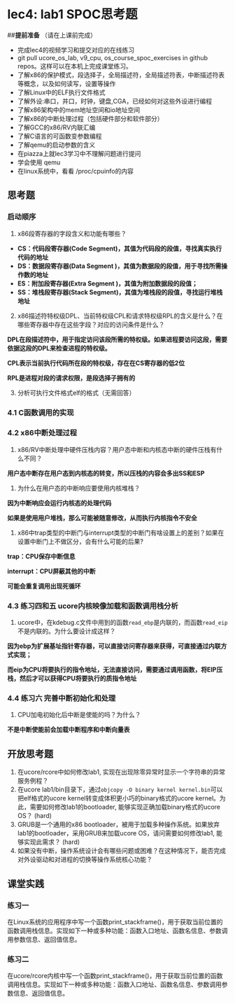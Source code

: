 # lec4: lab1 SPOC思考题

##**提前准备**
（请在上课前完成）

 - 完成lec4的视频学习和提交对应的在线练习
 - git pull ucore_os_lab, v9_cpu, os_course_spoc_exercises in github repos。这样可以在本机上完成课堂练习。
 - 了解x86的保护模式，段选择子，全局描述符，全局描述符表，中断描述符表等概念，以及如何读写，设置等操作
 - 了解Linux中的ELF执行文件格式
 - 了解外设:串口，并口，时钟，键盘,CGA，已经如何对这些外设进行编程
 - 了解x86架构中的mem地址空间和io地址空间
 - 了解x86的中断处理过程（包括硬件部分和软件部分）
 - 了解GCC的x86/RV内联汇编
 - 了解C语言的可函数变参数编程
 - 了解qemu的启动参数的含义
 - 在piazza上就lec3学习中不理解问题进行提问
 - 学会使用 qemu
 - 在linux系统中，看看 /proc/cpuinfo的内容

## 思考题

### 启动顺序

1. x86段寄存器的字段含义和功能有哪些？

* **CS：代码段寄存器(Code Segment)，其值为代码段的段值，寻找真实执行代码的地址**
* **DS：数据段寄存器(Data Segment )，其值为数据段的段值，用于寻找所需操作数的地址** 
* **ES：附加段寄存器(Extra Segment )，其值为附加数据段的段值；** 
* **SS：堆栈段寄存器(Stack Segment)，其值为堆栈段的段值，寻找运行堆栈地址**

2. x86描述符特权级DPL、当前特权级CPL和请求特权级RPL的含义是什么？在哪些寄存器中存在这些字段？对应的访问条件是什么？

**DPL在段描述符中，用于指定访问该段所需的特权级。如果进程要访问这段，需要依据这段的DPL来检查进程的特权级。**

**CPL表示当前执行代码所在段的特权级，存在在CS寄存器的低2位**

**RPL是进程对段的请求权限，是段选择子拥有的**

3. 分析可执行文件格式elf的格式（无需回答）

### 4.1 C函数调用的实现

### 4.2 x86中断处理过程

1. x86/RV中断处理中硬件压栈内容？用户态中断和内核态中断的硬件压栈有什么不同？

**用户态中断存在用户态到内核态的转变，所以压栈的内容会多出SS和ESP**

1. 为什么在用户态的中断响应要使用内核堆栈？

**因为中断响应会运行内核态的处理代码**

**如果是使用用户堆栈，那么可能被随意修改，从而执行内核指令不安全**

1. x86中trap类型的中断门与interrupt类型的中断门有啥设置上的差别？如果在设置中断门上不做区分，会有什么可能的后果?

**trap：CPU保存中断信息**

**interrupt：CPU屏蔽其他的中断**

**可能会重复调用出现死循环**

### 4.3 练习四和五 ucore内核映像加载和函数调用栈分析

1. ucore中，在kdebug.c文件中用到的函数`read_ebp`是内联的，而函数`read_eip`不是内联的。为什么要设计成这样？

**因为ebp为扩展基址指针寄存器，可以直接访问寄存器来获得，可直接通过内联方式实现；**

**而eip为CPU将要执行的指令地址，无法直接访问，需要通过调用函数，将EIP压栈，然后才可以获得CPU将要执行的质指令地址**

### 4.4 练习六 完善中断初始化和处理

1. CPU加电初始化后中断是使能的吗？为什么？

**不是中断使能前会加载中断程序和中断向量表**

## 开放思考题

1. 在ucore/rcore中如何修改lab1, 实现在出现除零异常时显示一个字符串的异常服务例程？
2. 在ucore lab1/bin目录下，通过`objcopy -O binary kernel kernel.bin`可以把elf格式的ucore kernel转变成体积更小巧的binary格式的ucore kernel。为此，需要如何修改lab1的bootloader, 能够实现正确加载binary格式的ucore OS？ (hard)
3. GRUB是一个通用的x86 bootloader，被用于加载多种操作系统。如果放弃lab1的bootloader，采用GRUB来加载ucore OS，请问需要如何修改lab1, 能够实现此需求？ (hard)
4. 如果没有中断，操作系统设计会有哪些问题或困难？在这种情况下，能否完成对外设驱动和对进程的切换等操作系统核心功能？

## 课堂实践
### 练习一
在Linux系统的应用程序中写一个函数print_stackframe()，用于获取当前位置的函数调用栈信息。实现如下一种或多种功能：函数入口地址、函数名信息、参数调用参数信息、返回值信息。

### 练习二
在ucore/rcore内核中写一个函数print_stackframe()，用于获取当前位置的函数调用栈信息。实现如下一种或多种功能：函数入口地址、函数名信息、参数调用参数信息、返回值信息。

